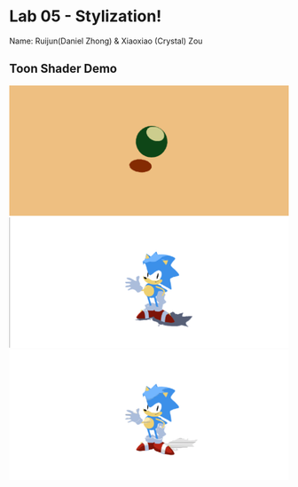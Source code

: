 # Lab 05 - Stylization!
Name: Ruijun(Daniel Zhong) & Xiaoxiao (Crystal) Zou

## Toon Shader Demo
![](./Puzzle1.png)
![](./Puzzle2.png)
![](./Puzzle3.png)
         
